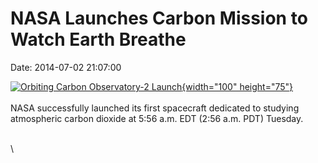 NASA Launches Carbon Mission to Watch Earth Breathe
===================================================

Date: 2014-07-02 21:07:00

[![Orbiting Carbon Observatory-2
Launch](http://www.jpl.nasa.gov/images/earth/oco/20140702/oco20140702-226.jpg){width="100"
height="75"}](http://www.jpl.nasa.gov/news/news.php?release=2014-215&rn=news.xml&rst=4200)\
\
NASA successfully launched its first spacecraft dedicated to studying
atmospheric carbon dioxide at 5:56 a.m. EDT (2:56 a.m. PDT) Tuesday.

\
\
